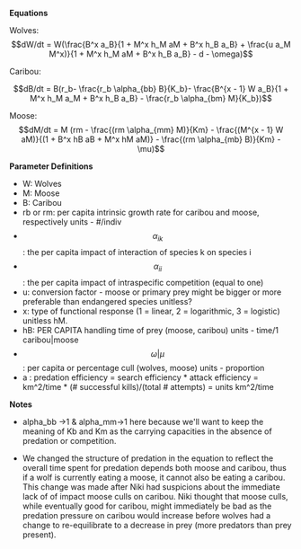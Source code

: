 **Equations**

Wolves:
$$dW/dt = W(\frac{B^x a_B}{1 + M^x h_M aM + B^x h_B a_B} + \frac{u a_M M^x)}{1 + M^x h_M aM + B^x h_B a_B} - d - \omega)$$

Caribou:

$$dB/dt = B(r_b- \frac{r_b \alpha_{bb} B}{K_b}- \frac{B^{x - 1} W a_B}{1 + M^x h_M a_M + B^x h_B a_B} - \frac{r_b \alpha_{bm}  M}{K_b})$$

Moose:
$$dM/dt = M (rm - \frac{(rm \alpha_{mm} M)}{Km} - \frac{(M^{x - 1} W aM)}{(1 + B^x hB aB + M^x hM aM)} - \frac{(rm \alpha_{mb} B)}{Km} - \mu)$$

**Parameter Definitions**

+ W: Wolves
+ M: Moose 
+ B: Caribou
+ rb or rm: per capita intrinsic growth rate for caribou and moose, respectively units - #/indiv
+ $$\alpha_{ik}$$: the per capita impact of interaction of species k on species i  
+ $$\alpha_{ii}$$: the per capita impact of intraspecific competition (equal to one)
+ u: conversion factor - moose or primary prey might be bigger or more preferable than endangered species unitless?
+ x: type of functional response (1 = linear, 2 = logarithmic, 3 = logistic)  unitless
hM.
+ hB: PER CAPITA handling time of prey (moose, caribou) units - time/1 caribou|moose
+ $$\omega | \mu$$: per capita or percentage cull (wolves, moose) units - proportion
+ a :  predation efficiency = search efficiency * attack efficiency = km^2/time * (# successful kills)/(total # attempts) = units  km^2/time

**Notes**

+ alpha_bb ->1 & alpha_mm->1 here because we'll want to keep the meaning of Kb and Km as the carrying capacities in the absence of predation or competition.

+ We changed the structure of predation in the equation to reflect the overall time spent for predation depends both moose and caribou, thus if a wolf is currently eating a moose,  it cannot also be eating a caribou. This change was made after Niki had suspicions about the immediate lack of of impact moose culls on caribou. Niki thought that moose culls, while eventually good for caribou, might immediately be bad as the predation pressure on caribou would increase before wolves had a change to re-equilibrate to a decrease in prey (more predators than prey present).

